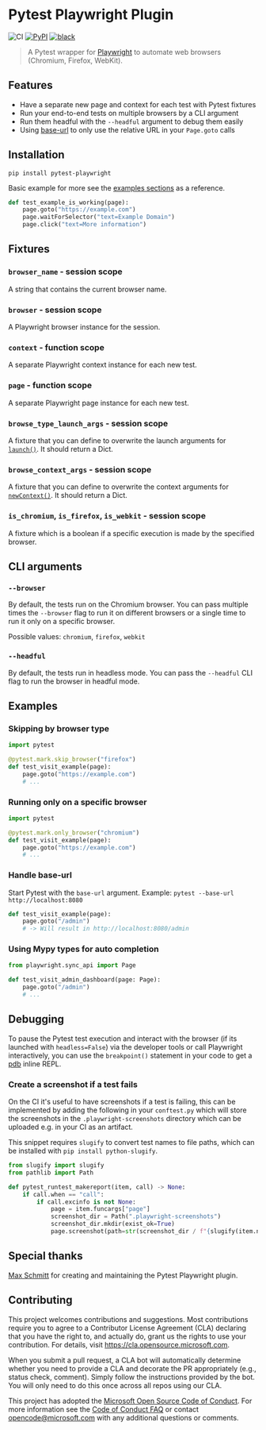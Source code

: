 # Pytest Playwright Plugin

![CI](https://github.com/microsoft/playwright-pytest/workflows/CI/badge.svg)
[![PyPI](https://img.shields.io/pypi/v/pytest-playwright)](https://pypi.org/project/pytest-playwright/)
[![black](https://img.shields.io/badge/code%20style-black-000000.svg)](https://github.com/python/black)

> A Pytest wrapper for [Playwright](https://github.com/microsoft/playwright-python) to automate web browsers (Chromium, Firefox, WebKit).

## Features

- Have a separate new page and context for each test with Pytest fixtures
- Run your end-to-end tests on multiple browsers by a CLI argument
- Run them headful with the `--headful` argument to debug them easily
- Using [base-url](https://github.com/pytest-dev/pytest-base-url) to only use the relative URL in your `Page.goto` calls

## Installation

```
pip install pytest-playwright
```

Basic example for more see the [examples sections](#examples) as a reference.

```py
def test_example_is_working(page):
    page.goto("https://example.com")
    page.waitForSelector("text=Example Domain")
    page.click("text=More information")
```

## Fixtures

### `browser_name` - session scope

A string that contains the current browser name.

### `browser` - session scope

A Playwright browser instance for the session.

### `context` - function scope

A separate Playwright context instance for each new test.

### `page` - function scope

A separate Playwright page instance for each new test.

### `browse_type_launch_args` - session scope

A fixture that you can define to overwrite the launch arguments for [`launch()`](https://playwright.dev/#path=docs%2Fapi.md&q=browsertypelaunchoptions). It should return a Dict.

### `browse_context_args` - session scope

A fixture that you can define to overwrite the context arguments for [`newContext()`](https://playwright.dev/#path=docs%2Fapi.md&q=browsernewcontextoptions). It should return a Dict.

### `is_chromium`, `is_firefox`, `is_webkit` - session scope

A fixture which is a boolean if a specific execution is made by the specified browser.

## CLI arguments

### `--browser`

By default, the tests run on the Chromium browser. You can pass multiple times the `--browser` flag to run it on different browsers or a single time to run it only on a specific browser.

Possible values: `chromium`, `firefox`, `webkit`

### `--headful`

By default, the tests run in headless mode. You can pass the `--headful` CLI flag to run the browser in headful mode.

## Examples

### Skipping by browser type

```py
import pytest

@pytest.mark.skip_browser("firefox")
def test_visit_example(page):
    page.goto("https://example.com")
    # ...
```

### Running only on a specific browser

```py
import pytest

@pytest.mark.only_browser("chromium")
def test_visit_example(page):
    page.goto("https://example.com")
    # ...
```

### Handle base-url

Start Pytest with the `base-url` argument. Example: `pytest --base-url http://localhost:8080`

```py
def test_visit_example(page):
    page.goto("/admin")
    # -> Will result in http://localhost:8080/admin
```

### Using Mypy types for auto completion

```py
from playwright.sync_api import Page

def test_visit_admin_dashboard(page: Page):
    page.goto("/admin")
    # ...
```

## Debugging

To pause the Pytest test execution and interact with the browser (if its launched with `headless=False`) via the developer tools or call Playwright interactively, you can use the `breakpoint()` statement in your code to get a [pdb](https://docs.python.org/3/library/pdb.html) inline REPL.

### Create a screenshot if a test fails

On the CI it's useful to have screenshots if a test is failing, this can be implemented by adding the following in your `conftest.py` which will store the screenshots in the `.playwright-screenshots` directory which can be uploaded e.g. in your CI as an artifact.

This snippet requires `slugify` to convert test names to file paths, which can be installed with `pip install python-slugify`.

```py
from slugify import slugify
from pathlib import Path

def pytest_runtest_makereport(item, call) -> None:
    if call.when == "call":
        if call.excinfo is not None:
            page = item.funcargs["page"]
            screenshot_dir = Path(".playwright-screenshots")
            screenshot_dir.mkdir(exist_ok=True)
            page.screenshot(path=str(screenshot_dir / f"{slugify(item.nodeid)}.png"))
```

## Special thanks

[Max Schmitt](https://github.com/mxschmitt) for creating and maintaining the Pytest Playwright plugin.

## Contributing

This project welcomes contributions and suggestions.  Most contributions require you to agree to a
Contributor License Agreement (CLA) declaring that you have the right to, and actually do, grant us
the rights to use your contribution. For details, visit https://cla.opensource.microsoft.com.

When you submit a pull request, a CLA bot will automatically determine whether you need to provide
a CLA and decorate the PR appropriately (e.g., status check, comment). Simply follow the instructions
provided by the bot. You will only need to do this once across all repos using our CLA.

This project has adopted the [Microsoft Open Source Code of Conduct](https://opensource.microsoft.com/codeofconduct/).
For more information see the [Code of Conduct FAQ](https://opensource.microsoft.com/codeofconduct/faq/) or
contact [opencode@microsoft.com](mailto:opencode@microsoft.com) with any additional questions or comments.
